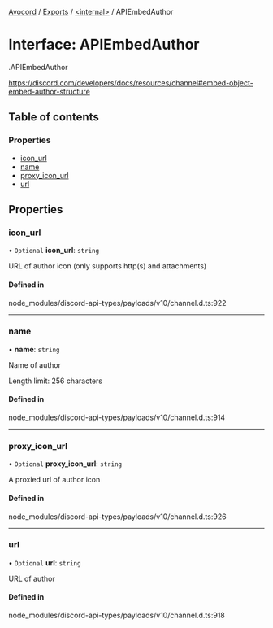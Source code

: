 [Avocord](../README.md) / [Exports](../modules.md) / [<internal\>](../modules/internal_.md) / APIEmbedAuthor

# Interface: APIEmbedAuthor

[<internal>](../modules/internal_.md).APIEmbedAuthor

https://discord.com/developers/docs/resources/channel#embed-object-embed-author-structure

## Table of contents

### Properties

- [icon\_url](internal_.APIEmbedAuthor.md#icon_url)
- [name](internal_.APIEmbedAuthor.md#name)
- [proxy\_icon\_url](internal_.APIEmbedAuthor.md#proxy_icon_url)
- [url](internal_.APIEmbedAuthor.md#url)

## Properties

### icon\_url

• `Optional` **icon\_url**: `string`

URL of author icon (only supports http(s) and attachments)

#### Defined in

node_modules/discord-api-types/payloads/v10/channel.d.ts:922

___

### name

• **name**: `string`

Name of author

Length limit: 256 characters

#### Defined in

node_modules/discord-api-types/payloads/v10/channel.d.ts:914

___

### proxy\_icon\_url

• `Optional` **proxy\_icon\_url**: `string`

A proxied url of author icon

#### Defined in

node_modules/discord-api-types/payloads/v10/channel.d.ts:926

___

### url

• `Optional` **url**: `string`

URL of author

#### Defined in

node_modules/discord-api-types/payloads/v10/channel.d.ts:918
